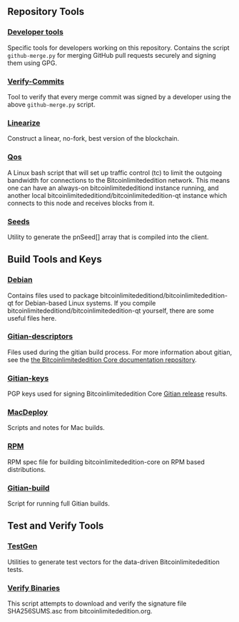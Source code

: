 Repository Tools
---------------------

### [Developer tools](/contrib/devtools) ###
Specific tools for developers working on this repository.
Contains the script `github-merge.py` for merging GitHub pull requests securely and signing them using GPG.

### [Verify-Commits](/contrib/verify-commits) ###
Tool to verify that every merge commit was signed by a developer using the above `github-merge.py` script.

### [Linearize](/contrib/linearize) ###
Construct a linear, no-fork, best version of the blockchain.

### [Qos](/contrib/qos) ###

A Linux bash script that will set up traffic control (tc) to limit the outgoing bandwidth for connections to the Bitcoinlimitededition network. This means one can have an always-on bitcoinlimitededitiond instance running, and another local bitcoinlimitededitiond/bitcoinlimitededition-qt instance which connects to this node and receives blocks from it.

### [Seeds](/contrib/seeds) ###
Utility to generate the pnSeed[] array that is compiled into the client.

Build Tools and Keys
---------------------

### [Debian](/contrib/debian) ###
Contains files used to package bitcoinlimitededitiond/bitcoinlimitededition-qt
for Debian-based Linux systems. If you compile bitcoinlimitededitiond/bitcoinlimitededition-qt yourself, there are some useful files here.

### [Gitian-descriptors](/contrib/gitian-descriptors) ###
Files used during the gitian build process. For more information about gitian, see the [the Bitcoinlimitededition Core documentation repository](https://github.com/bitcoinlimitededition-core/docs).

### [Gitian-keys](/contrib/gitian-keys)
PGP keys used for signing Bitcoinlimitededition Core [Gitian release](/doc/release-process.md) results.

### [MacDeploy](/contrib/macdeploy) ###
Scripts and notes for Mac builds. 

### [RPM](/contrib/rpm) ###
RPM spec file for building bitcoinlimitededition-core on RPM based distributions.

### [Gitian-build](/contrib/gitian-build.sh) ###
Script for running full Gitian builds.

Test and Verify Tools 
---------------------

### [TestGen](/contrib/testgen) ###
Utilities to generate test vectors for the data-driven Bitcoinlimitededition tests.

### [Verify Binaries](/contrib/verifybinaries) ###
This script attempts to download and verify the signature file SHA256SUMS.asc from bitcoinlimitededition.org.
